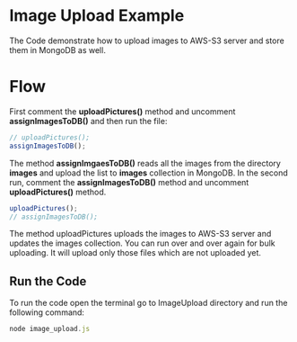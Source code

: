 # Image Upload Example
The Code demonstrate how to upload images to AWS-S3 server and store them in MongoDB as well.

# Flow
First comment the **uploadPictures()** method and uncomment **assignImagesToDB()** and then run the file:
```js
// uploadPictures();
assignImagesToDB();
```
The method **assignImgaesToDB()** reads all the images from the directory **images** and upload the list to **images** collection in MongoDB.
In the second run, comment the **assignImagesToDB()** method and uncomment **uploadPictures()** method.
```js
uploadPictures();
// assignImagesToDB();
```
The method uploadPictures uploads the images to AWS-S3 server and updates the images collection. You can run over and over again for bulk uploading. It will upload only those files which are not uploaded yet.

## Run the Code
To run the code open the terminal go to ImageUpload directory and run the following command:
```js
node image_upload.js
```